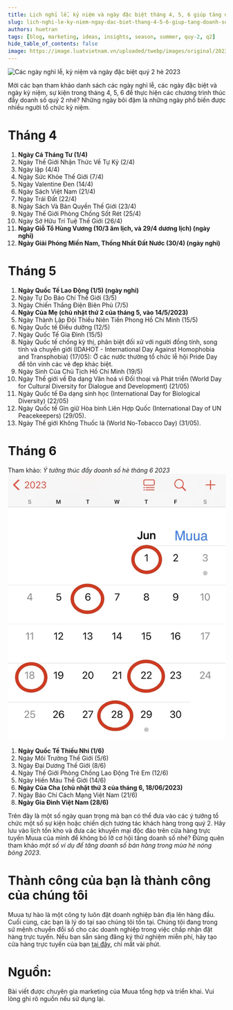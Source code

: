 ```yaml
---
title: Lịch nghỉ lễ, kỷ niệm và ngày đặc biệt tháng 4, 5, 6 giúp tăng doanh số quý 2 năm 2023
slug: lich-nghi-le-ky-niem-ngay-dac-biet-thang-4-5-6-giup-tang-doanh-so-quy-2-2023
authors: huetran
tags: [blog, marketing, ideas, insights, season, summer, quy-2, q2]
hide_table_of_contents: false
image: https://image.luatvietnam.vn/uploaded/twebp/images/original/2023/04/27/thong-bao-nghi-le-30-4-cua-cong-ty_2704190015.jpg
---
```


![Các ngày nghỉ lễ, kỷ niệm và ngày đặc biệt quý 2 hè 2023](https://img.meta.com.vn/Data/image/2021/02/01/cac-ngay-nghi-le-trong-nam-theo-quy-dinh-4.jpg)

Mời các bạn tham khảo danh sách các ngày nghỉ lễ, các ngày đặc biệt và ngày kỷ niệm, sự kiện trong tháng 4, 5, 6 để thực hiện các chương trình thúc đẩy doanh số quý 2 nhé?
Những ngày bôi đậm là những ngày phổ biến được nhiều người tổ chức kỷ niệm.

# Tháng 4

1. **Ngày Cá Tháng Tư (1/4)**
2. Ngày Thế Giới Nhận Thức Về Tự Kỷ (2/4)
3. Ngày lặp (4/4)
4. Ngày Sức Khỏe Thế Giới (7/4)
5. Ngày Valentine Đen (14/4)
6. Ngày Sách Việt Nam (21/4)
7. Ngày Trái Đất (22/4)
8. Ngày Sách Và Bản Quyền Thế Giới (23/4)
9. Ngày Thế Giới Phòng Chống Sốt Rét (25/4)
10. Ngày Sở Hữu Trí Tuệ Thế Giới (26/4)
11. **Ngày Giỗ Tổ Hùng Vương (10/3 âm lịch, và 29/4 dương lịch) (ngày nghỉ)**
12. **Ngày Giải Phóng Miền Nam, Thống Nhất Đất Nước (30/4) (ngày nghỉ)**

# Tháng 5

1. **Ngày Quốc Tế Lao Động (1/5) (ngày nghỉ)**
2. Ngày Tự Do Báo Chí Thế Giới (3/5)
3. Ngày Chiến Thắng Điện Biên Phủ (7/5)
4. **Ngày Của Mẹ (chủ nhật thứ 2 của tháng 5, vào 14/5/2023)**
5. Ngày Thành Lập Đội Thiếu Niên Tiền Phong Hồ Chí Minh (15/5)
6. Ngày Quốc tế Điều dưỡng (12/5)
7. Ngày Quốc Tế Gia Đình (15/5)
8. Ngày Quốc tế chống kỳ thị, phân biệt đối xử với người đồng tính, song tính và chuyển giới (IDAHOT - International Day Against Homophobia and Transphobia) (17/05): Ở các nước thường tổ chức lễ hội Pride Day để tôn vinh các vẻ đẹp khác biệt.
9. Ngày Sinh Của Chủ Tịch Hồ Chí Minh (19/5)
10. Ngày Thế giới về Đa dạng Văn hoá vì Đối thoại và Phát triển (World Day for Cultural Diversity for Dialogue and Development) (21/05)
11. Ngày Quốc tế Đa dạng sinh học (International Day for Biological Diversity) (22/05)
12. Ngày Quốc tế Gìn giữ Hòa bình Liên Hợp Quốc (International Day of UN Peacekeepers) (29/05).
13. Ngày Thế giới Không Thuốc lá (World No-Tobacco Day) (31/05).

# Tháng 6

Tham khảo: _Ý tưởng thúc đẩy doanh số hè tháng 6 2023_
![Lịch ngày đặc biệt, nghỉ lễ và kỷ niệm tháng 6 2023](../static/img/lich-thang-6-2023-muua.jpeg)

1. **Ngày Quốc Tế Thiếu Nhi (1/6)**
2. Ngày Môi Trường Thế Giới (5/6)
3. Ngày Đại Dương Thế Giới (8/6)
4. Ngày Thế Giới Phòng Chống Lao Động Trẻ Em (12/6)
5. Ngày Hiến Máu Thế Giới (14/6)
6. **Ngày Của Cha (chủ nhật thứ 3 của tháng 6, 18/06/2023)**
7. Ngày Báo Chí Cách Mạng Việt Nam (21/6)
8. **Ngày Gia Đình Việt Nam (28/6)**

Trên đây là một số ngày quan trọng mà bạn có thể đưa vào các ý tưởng tổ chức một số sự kiện hoặc chiến dịch tương tác khách hàng trong quý 2. Hãy lưu vào lịch tồn kho và đưa các khuyến mại độc đáo trên cửa hàng trực tuyến Muua của mình để không bỏ lỡ cơ hội tăng doanh số nhé?
Đừng quên tham khảo _một số ví dụ để tăng doanh số bán hàng trong mùa hè nóng bỏng 2023_.

# Thành công của bạn là thành công của chúng tôi

Muua tự hào là một công ty luôn đặt doanh nghiệp bản địa lên hàng đầu. Cuối cùng, các bạn là lý do tại sao chúng tôi tồn tại. Chúng tôi đang trong sứ mệnh chuyển đổi số cho các doanh nghiệp trong việc chấp nhận đặt hàng trực tuyến. Nếu bạn sẵn sàng đăng ký thử nghiệm miễn phí, hãy tạo cửa hàng trực tuyến của bạn [tại đây](https://muua.com.vn/), chỉ mất vài phút.

# Nguồn:

Bài viết được chuyên gia marketing của Muua tổng hợp và triển khai. Vui lòng ghi rõ nguồn nếu sử dụng lại.

